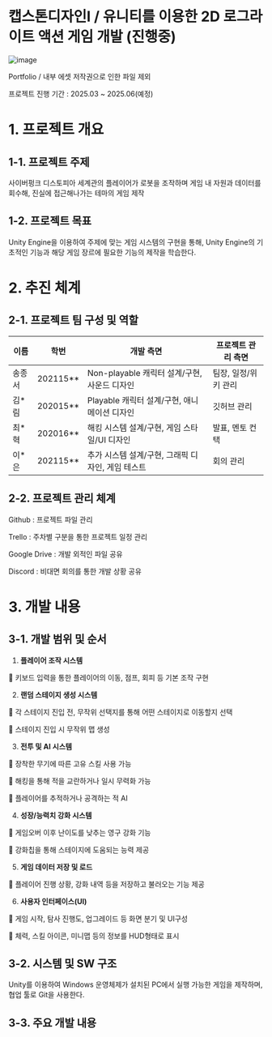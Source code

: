 # 캡스톤디자인I / 유니티를 이용한 2D 로그라이트 액션 게임 개발 (진행중)

![image](https://github.com/user-attachments/assets/c6880d3f-7e64-4a40-8569-4d373d9fde7b)

Portfolio / 내부 에셋 저작권으로 인한 파일 제외

프로젝트 진행 기간 : 2025.03 ~ 2025.06(예정)

# 1. 프로젝트 개요

## 1-1. 프로젝트 주제

사이버펑크 디스토피아 세계관의 플레이어가 로봇을 조작하며 게임 내 자원과 데이터를 회수해, 진실에 접근해나가는 테마의 게임 제작

## 1-2. 프로젝트 목표

Unity Engine을 이용하여 주제에 맞는 게임 시스템의 구현을 통해, Unity Engine의 기초적인 기능과 해당 게임 장르에 필요한 기능의 제작을 학습한다.

# 2. 추진 체계

## 2-1. 프로젝트 팀 구성 및 역할

| 이름 | 학번 | 개발 측면 | 프로젝트 관리 측면 |
| --- | --- | --- | --- |
| 송종서 | 202115** | Non-playable 캐릭터 설계/구현, 사운드 디자인 | 팀장, 일정/위키 관리 |
| 김*림 | 202015** | Playable 캐릭터 설계/구현, 애니메이션 디자인 | 깃허브 관리 |
| 최*혁 | 202016** | 해킹 시스템 설계/구현, 게임 스타일/UI 디자인 | 발표, 멘토 컨택 |
| 이*은 | 202115** | 추가 시스템 설계/구현, 그래픽 디자인, 게임 테스트 | 회의 관리 |

## 2-2. 프로젝트 관리 체계

Github : 프로젝트 파일 관리

Trello : 주차별 구분을 통한 프로젝트 일정 관리

Google Drive : 개발 외적인 파일 공유

Discord : 비대면 회의를 통한 개발 상황 공유

# 3. 개발 내용

## 3-1. 개발 범위 및 순서

1. **플레이어 조작 시스템**
   
 키보드 입력을 통한 플레이어의 이동, 점프, 회피 등 기본 조작 구현

2. **랜덤 스테이지 생성 시스템**
   
 각 스테이지 진입 전, 무작위 선택지를 통해 어떤 스테이지로 이동할지 선택

 스테이지 진입 시 무작위 맵 생성

3. **전투 및 AI 시스템**
   
 장착한 무기에 따른 고유 스킬 사용 가능

 해킹을 통해 적을 교란하거나 일시 무력화 가능

 플레이어를 추적하거나 공격하는 적 AI

4. **성장/능력치 강화 시스템**
   
 게임오버 이후 난이도를 낮추는 영구 강화 기능

 강화칩을 통해 스테이지에 도움되는 능력 제공

5. **게임 데이터 저장 및 로드**
    
 플레이어 진행 상황, 강화 내역 등을 저장하고 불러오는 기능 제공

6. **사용자 인터페이스(UI)**
    
 게임 시작, 탐사 진행도, 업그레이드 등 화면 분기 및 UI구성

 체력, 스킬 아이콘, 미니맵 등의 정보를 HUD형태로 표시

## 3-2. 시스템 및 SW 구조

Unity를 이용하여 Windows 운영체제가 설치된 PC에서 실행 가능한 게임을 제작하며, 협업 툴로 Git을 사용한다.

## 3-3. 주요 개발 내용
